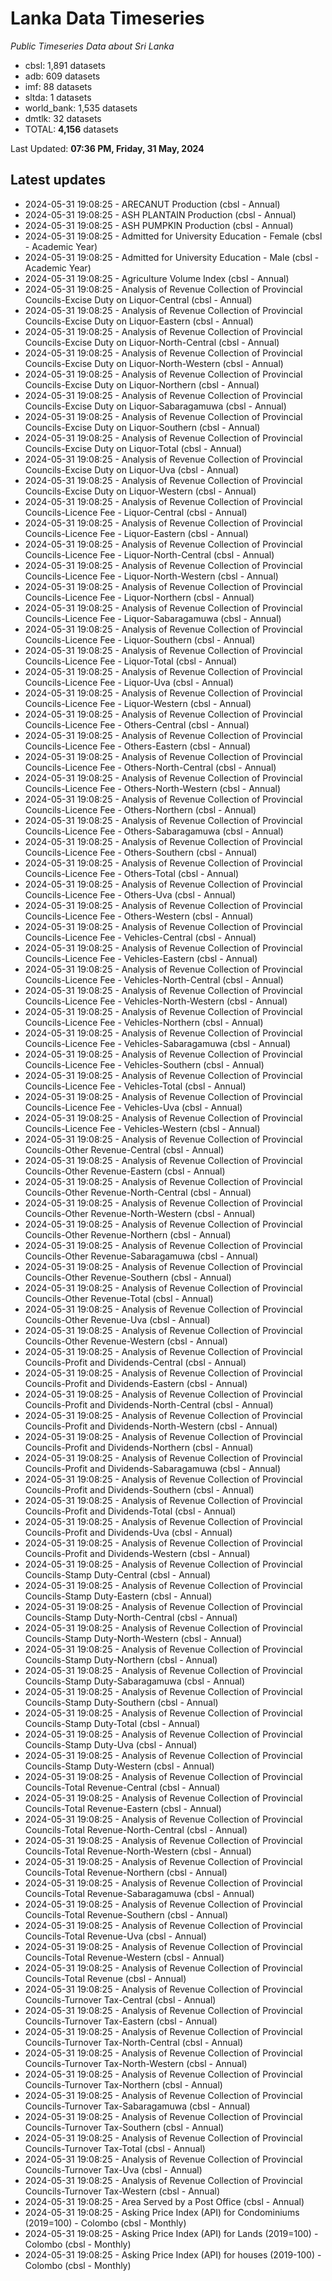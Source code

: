 # Lanka Data Timeseries
*Public Timeseries Data about Sri Lanka*

* cbsl: 1,891 datasets
* adb: 609 datasets
* imf: 88 datasets
* sltda: 1 datasets
* world_bank: 1,535 datasets
* dmtlk: 32 datasets
* TOTAL: **4,156** datasets

Last Updated: **07:36 PM, Friday, 31 May, 2024**

## Latest updates

* 2024-05-31 19:08:25 - ARECANUT Production (cbsl - Annual)
* 2024-05-31 19:08:25 - ASH PLANTAIN Production (cbsl - Annual)
* 2024-05-31 19:08:25 - ASH PUMPKIN Production (cbsl - Annual)
* 2024-05-31 19:08:25 - Admitted for University Education - Female (cbsl - Academic Year)
* 2024-05-31 19:08:25 - Admitted for University Education - Male (cbsl - Academic Year)
* 2024-05-31 19:08:25 - Agriculture Volume Index (cbsl - Annual)
* 2024-05-31 19:08:25 - Analysis of Revenue Collection of Provincial Councils-Excise Duty on Liquor-Central (cbsl - Annual)
* 2024-05-31 19:08:25 - Analysis of Revenue Collection of Provincial Councils-Excise Duty on Liquor-Eastern (cbsl - Annual)
* 2024-05-31 19:08:25 - Analysis of Revenue Collection of Provincial Councils-Excise Duty on Liquor-North-Central (cbsl - Annual)
* 2024-05-31 19:08:25 - Analysis of Revenue Collection of Provincial Councils-Excise Duty on Liquor-North-Western (cbsl - Annual)
* 2024-05-31 19:08:25 - Analysis of Revenue Collection of Provincial Councils-Excise Duty on Liquor-Northern (cbsl - Annual)
* 2024-05-31 19:08:25 - Analysis of Revenue Collection of Provincial Councils-Excise Duty on Liquor-Sabaragamuwa (cbsl - Annual)
* 2024-05-31 19:08:25 - Analysis of Revenue Collection of Provincial Councils-Excise Duty on Liquor-Southern (cbsl - Annual)
* 2024-05-31 19:08:25 - Analysis of Revenue Collection of Provincial Councils-Excise Duty on Liquor-Total (cbsl - Annual)
* 2024-05-31 19:08:25 - Analysis of Revenue Collection of Provincial Councils-Excise Duty on Liquor-Uva (cbsl - Annual)
* 2024-05-31 19:08:25 - Analysis of Revenue Collection of Provincial Councils-Excise Duty on Liquor-Western (cbsl - Annual)
* 2024-05-31 19:08:25 - Analysis of Revenue Collection of Provincial Councils-Licence Fee - Liquor-Central (cbsl - Annual)
* 2024-05-31 19:08:25 - Analysis of Revenue Collection of Provincial Councils-Licence Fee - Liquor-Eastern (cbsl - Annual)
* 2024-05-31 19:08:25 - Analysis of Revenue Collection of Provincial Councils-Licence Fee - Liquor-North-Central (cbsl - Annual)
* 2024-05-31 19:08:25 - Analysis of Revenue Collection of Provincial Councils-Licence Fee - Liquor-North-Western (cbsl - Annual)
* 2024-05-31 19:08:25 - Analysis of Revenue Collection of Provincial Councils-Licence Fee - Liquor-Northern (cbsl - Annual)
* 2024-05-31 19:08:25 - Analysis of Revenue Collection of Provincial Councils-Licence Fee - Liquor-Sabaragamuwa (cbsl - Annual)
* 2024-05-31 19:08:25 - Analysis of Revenue Collection of Provincial Councils-Licence Fee - Liquor-Southern (cbsl - Annual)
* 2024-05-31 19:08:25 - Analysis of Revenue Collection of Provincial Councils-Licence Fee - Liquor-Total (cbsl - Annual)
* 2024-05-31 19:08:25 - Analysis of Revenue Collection of Provincial Councils-Licence Fee - Liquor-Uva (cbsl - Annual)
* 2024-05-31 19:08:25 - Analysis of Revenue Collection of Provincial Councils-Licence Fee - Liquor-Western (cbsl - Annual)
* 2024-05-31 19:08:25 - Analysis of Revenue Collection of Provincial Councils-Licence Fee - Others-Central (cbsl - Annual)
* 2024-05-31 19:08:25 - Analysis of Revenue Collection of Provincial Councils-Licence Fee - Others-Eastern (cbsl - Annual)
* 2024-05-31 19:08:25 - Analysis of Revenue Collection of Provincial Councils-Licence Fee - Others-North-Central (cbsl - Annual)
* 2024-05-31 19:08:25 - Analysis of Revenue Collection of Provincial Councils-Licence Fee - Others-North-Western (cbsl - Annual)
* 2024-05-31 19:08:25 - Analysis of Revenue Collection of Provincial Councils-Licence Fee - Others-Northern (cbsl - Annual)
* 2024-05-31 19:08:25 - Analysis of Revenue Collection of Provincial Councils-Licence Fee - Others-Sabaragamuwa (cbsl - Annual)
* 2024-05-31 19:08:25 - Analysis of Revenue Collection of Provincial Councils-Licence Fee - Others-Southern (cbsl - Annual)
* 2024-05-31 19:08:25 - Analysis of Revenue Collection of Provincial Councils-Licence Fee - Others-Total (cbsl - Annual)
* 2024-05-31 19:08:25 - Analysis of Revenue Collection of Provincial Councils-Licence Fee - Others-Uva (cbsl - Annual)
* 2024-05-31 19:08:25 - Analysis of Revenue Collection of Provincial Councils-Licence Fee - Others-Western (cbsl - Annual)
* 2024-05-31 19:08:25 - Analysis of Revenue Collection of Provincial Councils-Licence Fee - Vehicles-Central (cbsl - Annual)
* 2024-05-31 19:08:25 - Analysis of Revenue Collection of Provincial Councils-Licence Fee - Vehicles-Eastern (cbsl - Annual)
* 2024-05-31 19:08:25 - Analysis of Revenue Collection of Provincial Councils-Licence Fee - Vehicles-North-Central (cbsl - Annual)
* 2024-05-31 19:08:25 - Analysis of Revenue Collection of Provincial Councils-Licence Fee - Vehicles-North-Western (cbsl - Annual)
* 2024-05-31 19:08:25 - Analysis of Revenue Collection of Provincial Councils-Licence Fee - Vehicles-Northern (cbsl - Annual)
* 2024-05-31 19:08:25 - Analysis of Revenue Collection of Provincial Councils-Licence Fee - Vehicles-Sabaragamuwa (cbsl - Annual)
* 2024-05-31 19:08:25 - Analysis of Revenue Collection of Provincial Councils-Licence Fee - Vehicles-Southern (cbsl - Annual)
* 2024-05-31 19:08:25 - Analysis of Revenue Collection of Provincial Councils-Licence Fee - Vehicles-Total (cbsl - Annual)
* 2024-05-31 19:08:25 - Analysis of Revenue Collection of Provincial Councils-Licence Fee - Vehicles-Uva (cbsl - Annual)
* 2024-05-31 19:08:25 - Analysis of Revenue Collection of Provincial Councils-Licence Fee - Vehicles-Western (cbsl - Annual)
* 2024-05-31 19:08:25 - Analysis of Revenue Collection of Provincial Councils-Other Revenue-Central (cbsl - Annual)
* 2024-05-31 19:08:25 - Analysis of Revenue Collection of Provincial Councils-Other Revenue-Eastern (cbsl - Annual)
* 2024-05-31 19:08:25 - Analysis of Revenue Collection of Provincial Councils-Other Revenue-North-Central (cbsl - Annual)
* 2024-05-31 19:08:25 - Analysis of Revenue Collection of Provincial Councils-Other Revenue-North-Western (cbsl - Annual)
* 2024-05-31 19:08:25 - Analysis of Revenue Collection of Provincial Councils-Other Revenue-Northern (cbsl - Annual)
* 2024-05-31 19:08:25 - Analysis of Revenue Collection of Provincial Councils-Other Revenue-Sabaragamuwa (cbsl - Annual)
* 2024-05-31 19:08:25 - Analysis of Revenue Collection of Provincial Councils-Other Revenue-Southern (cbsl - Annual)
* 2024-05-31 19:08:25 - Analysis of Revenue Collection of Provincial Councils-Other Revenue-Total (cbsl - Annual)
* 2024-05-31 19:08:25 - Analysis of Revenue Collection of Provincial Councils-Other Revenue-Uva (cbsl - Annual)
* 2024-05-31 19:08:25 - Analysis of Revenue Collection of Provincial Councils-Other Revenue-Western (cbsl - Annual)
* 2024-05-31 19:08:25 - Analysis of Revenue Collection of Provincial Councils-Profit and Dividends-Central (cbsl - Annual)
* 2024-05-31 19:08:25 - Analysis of Revenue Collection of Provincial Councils-Profit and Dividends-Eastern (cbsl - Annual)
* 2024-05-31 19:08:25 - Analysis of Revenue Collection of Provincial Councils-Profit and Dividends-North-Central (cbsl - Annual)
* 2024-05-31 19:08:25 - Analysis of Revenue Collection of Provincial Councils-Profit and Dividends-North-Western (cbsl - Annual)
* 2024-05-31 19:08:25 - Analysis of Revenue Collection of Provincial Councils-Profit and Dividends-Northern (cbsl - Annual)
* 2024-05-31 19:08:25 - Analysis of Revenue Collection of Provincial Councils-Profit and Dividends-Sabaragamuwa (cbsl - Annual)
* 2024-05-31 19:08:25 - Analysis of Revenue Collection of Provincial Councils-Profit and Dividends-Southern (cbsl - Annual)
* 2024-05-31 19:08:25 - Analysis of Revenue Collection of Provincial Councils-Profit and Dividends-Total (cbsl - Annual)
* 2024-05-31 19:08:25 - Analysis of Revenue Collection of Provincial Councils-Profit and Dividends-Uva (cbsl - Annual)
* 2024-05-31 19:08:25 - Analysis of Revenue Collection of Provincial Councils-Profit and Dividends-Western (cbsl - Annual)
* 2024-05-31 19:08:25 - Analysis of Revenue Collection of Provincial Councils-Stamp Duty-Central (cbsl - Annual)
* 2024-05-31 19:08:25 - Analysis of Revenue Collection of Provincial Councils-Stamp Duty-Eastern (cbsl - Annual)
* 2024-05-31 19:08:25 - Analysis of Revenue Collection of Provincial Councils-Stamp Duty-North-Central (cbsl - Annual)
* 2024-05-31 19:08:25 - Analysis of Revenue Collection of Provincial Councils-Stamp Duty-North-Western (cbsl - Annual)
* 2024-05-31 19:08:25 - Analysis of Revenue Collection of Provincial Councils-Stamp Duty-Northern (cbsl - Annual)
* 2024-05-31 19:08:25 - Analysis of Revenue Collection of Provincial Councils-Stamp Duty-Sabaragamuwa (cbsl - Annual)
* 2024-05-31 19:08:25 - Analysis of Revenue Collection of Provincial Councils-Stamp Duty-Southern (cbsl - Annual)
* 2024-05-31 19:08:25 - Analysis of Revenue Collection of Provincial Councils-Stamp Duty-Total (cbsl - Annual)
* 2024-05-31 19:08:25 - Analysis of Revenue Collection of Provincial Councils-Stamp Duty-Uva (cbsl - Annual)
* 2024-05-31 19:08:25 - Analysis of Revenue Collection of Provincial Councils-Stamp Duty-Western (cbsl - Annual)
* 2024-05-31 19:08:25 - Analysis of Revenue Collection of Provincial Councils-Total Revenue-Central (cbsl - Annual)
* 2024-05-31 19:08:25 - Analysis of Revenue Collection of Provincial Councils-Total Revenue-Eastern (cbsl - Annual)
* 2024-05-31 19:08:25 - Analysis of Revenue Collection of Provincial Councils-Total Revenue-North-Central (cbsl - Annual)
* 2024-05-31 19:08:25 - Analysis of Revenue Collection of Provincial Councils-Total Revenue-North-Western (cbsl - Annual)
* 2024-05-31 19:08:25 - Analysis of Revenue Collection of Provincial Councils-Total Revenue-Northern (cbsl - Annual)
* 2024-05-31 19:08:25 - Analysis of Revenue Collection of Provincial Councils-Total Revenue-Sabaragamuwa (cbsl - Annual)
* 2024-05-31 19:08:25 - Analysis of Revenue Collection of Provincial Councils-Total Revenue-Southern (cbsl - Annual)
* 2024-05-31 19:08:25 - Analysis of Revenue Collection of Provincial Councils-Total Revenue-Uva (cbsl - Annual)
* 2024-05-31 19:08:25 - Analysis of Revenue Collection of Provincial Councils-Total Revenue-Western (cbsl - Annual)
* 2024-05-31 19:08:25 - Analysis of Revenue Collection of Provincial Councils-Total Revenue (cbsl - Annual)
* 2024-05-31 19:08:25 - Analysis of Revenue Collection of Provincial Councils-Turnover Tax-Central (cbsl - Annual)
* 2024-05-31 19:08:25 - Analysis of Revenue Collection of Provincial Councils-Turnover Tax-Eastern (cbsl - Annual)
* 2024-05-31 19:08:25 - Analysis of Revenue Collection of Provincial Councils-Turnover Tax-North-Central (cbsl - Annual)
* 2024-05-31 19:08:25 - Analysis of Revenue Collection of Provincial Councils-Turnover Tax-North-Western (cbsl - Annual)
* 2024-05-31 19:08:25 - Analysis of Revenue Collection of Provincial Councils-Turnover Tax-Northern (cbsl - Annual)
* 2024-05-31 19:08:25 - Analysis of Revenue Collection of Provincial Councils-Turnover Tax-Sabaragamuwa (cbsl - Annual)
* 2024-05-31 19:08:25 - Analysis of Revenue Collection of Provincial Councils-Turnover Tax-Southern (cbsl - Annual)
* 2024-05-31 19:08:25 - Analysis of Revenue Collection of Provincial Councils-Turnover Tax-Total (cbsl - Annual)
* 2024-05-31 19:08:25 - Analysis of Revenue Collection of Provincial Councils-Turnover Tax-Uva (cbsl - Annual)
* 2024-05-31 19:08:25 - Analysis of Revenue Collection of Provincial Councils-Turnover Tax-Western (cbsl - Annual)
* 2024-05-31 19:08:25 - Area Served by a Post Office (cbsl - Annual)
* 2024-05-31 19:08:25 - Asking Price Index (API) for Condominiums (2019=100) - Colombo (cbsl - Monthly)
* 2024-05-31 19:08:25 - Asking Price Index (API) for Lands (2019=100) - Colombo (cbsl - Monthly)
* 2024-05-31 19:08:25 - Asking Price Index (API) for houses (2019-100) - Colombo (cbsl - Monthly)